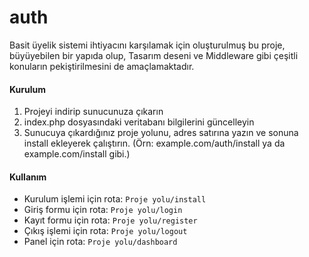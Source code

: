 # auth

Basit üyelik sistemi ihtiyacını karşılamak için oluşturulmuş bu proje, büyüyebilen bir yapıda olup, Tasarım deseni ve Middleware gibi çeşitli konuların pekiştirilmesini de amaçlamaktadır.

#### Kurulum

1) Projeyi indirip sunucunuza çıkarın
2) index.php dosyasındaki veritabanı bilgilerini güncelleyin
3) Sunucuya çıkardığınız proje yolunu, adres satırına yazın ve sonuna install ekleyerek çalıştırın. (Örn: example.com/auth/install ya da example.com/install gibi.)


#### Kullanım
* Kurulum işlemi için rota: 
`Proje yolu/install`
* Giriş formu için rota: 
`Proje yolu/login`
* Kayıt formu için rota: 
`Proje yolu/register`
* Çıkış işlemi için rota: 
`Proje yolu/logout`
* Panel için rota: 
`Proje yolu/dashboard`
